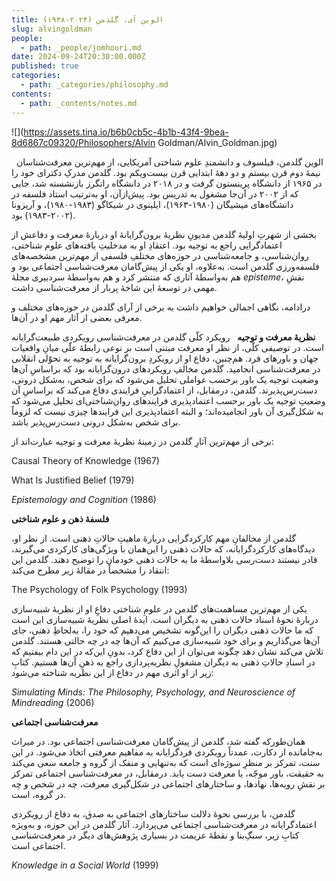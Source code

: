 ```yaml
---
title: الوین آی. گلدمن (۲۰۲۴-۱۹۳۸)
slug: alvingoldman
people:
  - path: _people/jomhouri.md
date: 2024-09-24T20:30:00.000Z
published: true
categories:
  - path: _categories/philosophy.md
contents:
  - path: _contents/notes.md
---
```


![](https://assets.tina.io/b6b0cb5c-4b1b-43f4-9bea-8d6867c09320/Philosophers/Alvin Goldman/Alvin_Goldman.jpg)

 
الوین گلدمن، فیلسوف و دانشمندِ علوم شناختی آمریکایی، از مهم‌ترین معرفت‌شناسان نیمۀ دوم قرن بیستم و دو دهۀ ابتدایی قرن بیست‌ویکم بود. گلدمن مدرکِ دکترای خود را در ۱۹۶۵ از دانشگاه پرینستون گرفت و در ۲۰۱۸ در دانشگاه راتگرز بازنشسته شد، جایی که از ۲۰۰۲ در آن‌جا مشغول به تدریس بود. پیش‌ازآن، او به‌ترتیب استاد فلسفه در دانشگاه‌های میشیگان (۱۹۸۰-۱۹۶۳)، ایلینوی در شیکاگو (۱۹۸۳-۱۹۸۰)، و آریزونا (۲۰۰۲-۱۹۸۳) بود.

بخشی از شهرتِ اولیۀ گلدمن مدیونِ نظریۀ برون‌گرایانۀ او دربارۀ معرفت و دفاعش‌ از اعتمادگرایی راجع به توجیه بود. اعتقادِ او به مدخلیتِ یافته‌های علوم شناختی، روان‌شناسی، و جامعه‌شناسی در حوزه‌های مختلفِ فلسفی از مهم‌ترین مشخصه‌های فلسفه‌ورزی گلدمن است. به‌علاوه، او یکی از پیش‌گامان معرفت‌شناسی اجتماعی بود و هم به‌واسطۀ آثاری که منتشر کرد و هم‌ به‌واسطۀ سردبیری مجلۀ _episteme_، نقشِ مهمی در توسعۀ این شاخۀ پربار از معرفت‌شناسی داشت.

درادامه، نگاهی اجمالی خواهیم داشت به برخی از آرای گلدمن در حوزه‌های مختلف و معرفی بعضی از آثار مهم او در آن‌ها.

**نظریۀ معرفت و توجیه**
 
رویکرد کلّی گلدمن در معرفت‌شناسی رویکردی طبیعت‌گرایانه است. در توصیفی کلّی، از نظر او معرفت مبتنی است بر نوعی رابطۀ علّی میانِ واقعیات جهان و باورهای فرد. هم‌چنین، دفاع او از رویکردِ برون‌گرایانه به توجیه به تحوّلی انقلابی در معرفت‌شناسی انجامید. گلدمن مخالفِ رویکردهای درون‌گرایانه بود که براساسِ آن‌ها وضعیت توجیه یک باور برحسب عواملی تحلیل می‌شود که برای شخص، به‌شکل درونی، دست‌رس‌پذیرند. گلدمن، درمقابل، از اعتمادگراییِ فرایندی دفاع می‌کند که براساسِ آن وضعیتِ توجیه یک باور برحسب اعتمادپذیری فرایندهای روان‌شناختی‌ای تحلیل می‌شود که به شکل‌گیری آن باور انجامیده‌اند؛ و البته اعتمادپذیری این فرایندها چیزی نیست که لزوماً برای شخص به‌شکل درونی دست‌رس‌پذیر باشد.

برخی از مهم‌ترین آثارِ گلدمن در زمینۀ نظریۀ معرفت و توجیه عبارت‌اند از:

<p dir="ltr">Causal Theory of Knowledge (1967)</p>

<p dir="ltr">What Is Justified Belief (1979)</p>

<p dir="ltr"><i>Epistemology and Cognition</i> (1986)</p>


**فلسفۀ ذهن و علوم شناختی**

گلدمن از مخالفانِ مهم کارکردگرایی دربارۀ ماهیتِ حالاتِ ذهنی است. از نظر او،‌ دیدگاه‌های کارکردگرایانه، که حالات ذهنی را این‌همان با ویژگی‌های کارکردی می‌گیرند، قادر نیستند دست‌رسی بلاواسطۀ ما به حالات ذهنی خودمان را توضیح دهند. گلدمن این انتقاد را مشخصاً در مقالۀ زیر مطرح می‌کند:

<p dir="ltr">The Psychology of Folk Psychology (1993)</p>

یکی از مهم‌ترین مساهمت‌های گلدمن در علومِ شناختی دفاعِ او از نظریۀ شبیه‌سازی دربارۀ نحوۀ اسناد حالات ذهنی به دیگران است. ایدۀ اصلی نظریۀ شبیه‌سازی این است که ما حالات ذهنی دیگران را این‌گونه تشخیص می‌دهیم که خود را، به‌لحاظِ ذهنی، جای آن‌ها می‌گذاریم و برای خود شبیه‌سازی می‌کنیم که آن‌ها چه در چه حالتی هستند. گلدمن تلاش می‌کند نشان دهد چگونه می‌توان از این دفاع کرد، بدونِ این‌که در این دام بیفتیم که در اسنادِ حالاتِ ذهنی به دیگران مشغولِ نظریه‌پردازی راجع به ذهنِ آن‌ها هستیم. کتابِ زیر از او اثری مهم در دفاع از این نظریه شناخته می‌شود:

<p dir="ltr"><i>Simulating Minds: The Philosophy, Psychology, and Neuroscience of Mindreading</i> (2006)</p>

**معرفت‌شناسی اجتماعی**

همان‌طورکه گفته‌ شد، گلدمن از پیش‌گامان معرفت‌شناسی اجتماعی بود. در میراث به‌جامانده از دکارت، عمدتاً رویکردی فردگرایانه به مفاهیم معرفتی اتخاذ می‌شود. در این سنت، تمرکز بر منظرِ سوژه‌ای است که به‌تنهایی و منفک از گروه و جامعه سعی می‌کند به حقیقت،‌ باور موجّه، یا معرفت دست یابد. درمقابل، در معرفت‌شناسی اجتماعی تمرکز بر نقشِ رویه‌ها، نهادها، و ساختارهای اجتماعی در شکل‌گیری معرفت، چه در شخص و چه در گروه، است.

گلدمن، با بررسی نحوۀ دلالت ساختارهای اجتماعی به صدق، به دفاع از رویکردی اعتمادگرایانه در معرفت‌شناسی اجتماعی می‌پردازد. آثار گلدمن در این حوزه، و به‌ویژه کتابِ زیر، سنگِ‌بنا و نقطۀ عزیمت در بسیاری پژوهش‌های دیگر در معرفت‌شناسی اجتماعی است.

<p dir="ltr"><i>Knowledge in a Social World</i> (1999)</p>
